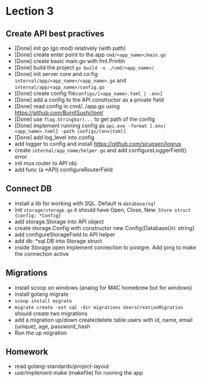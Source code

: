 # Lection 3
## Create API best practives

- [Done] init go (go mod) relatively (with path)
- [Done] create enter point to the app ```cmd/<app_name>/main.go```
- [Done] create basic main.go with fmt.Println
- [Done] build the project ```go build -v ./cmd/<app_name>/```
- [Done] init server core and co:fig ```internal/app/<app_name>/<app_name>.go``` and ```internal/app/<app_name>/config.go```
- [Done] create config file```configs/[<app_name>.toml | .env]```
- [Done] add a config to the API constructor as a private field
- [Done] read config in cmd/../app.go using https://github.com/BurntSushi/toml
- [Done] use ```flag.StringVar(...``` to get path of the config
- [Done] implement running config as ```api.exe -format [.env|<app_name>.toml] -path configs/[env|toml]```
- [Done] add log_level into config
- add logger to config and install https://github.com/sirupsen/logrus
- create ```internal/app_name/helper.go``` and add configureLoggerField() error
- init mux.router to API obj
- add func (a *API) configureRouterField

## Connect DB
- install a lib for working with SQL. Default is ```database/sql```
- init ```storage/storage.go``` it should have Open, Close, New. ```Store struct {config: *Config}```
- add storage.Storage into API object
- create storage.Config with constructor new Config{DatabaseUri: string}
- add configureStorageField to API helper
- add db: *sql.DB into Storage struct
- inside Storage.open implement connection to postgre. Add ping to make the connection active

## Migrations
- install scoop on windows (analog for MAC homebrew but for windows)
- install golang migrate
- ```scoop install migrate```
- ```migrate create -ext sql -dir migrations UsersCreationMigration``` should create two migrations
- add a migration up/down create/delete table users with id, name, email (unique), age, password_hash
- Run the up migration

## Homework
- read golang-standards/project-layout
- use/implement make (makefile) for running the app
